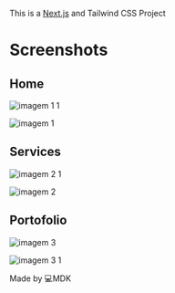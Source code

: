 This is a [Next.js](https://nextjs.org/) and Tailwind CSS Project
 
# Screenshots

## Home

![imagem 1 1](https://user-images.githubusercontent.com/33373038/197636288-a2836e4b-9ee0-460b-907e-468e4aaf9abc.png)

![imagem 1](https://user-images.githubusercontent.com/33373038/197636298-4d5c80f1-b7e5-4d47-a5d6-3f4bd62725ee.png)

## Services

![imagem 2 1](https://user-images.githubusercontent.com/33373038/197636474-f770bef7-8540-4b18-96f5-7179bb890856.png)

![imagem 2](https://user-images.githubusercontent.com/33373038/197636486-74b6ba32-adb2-48af-b1c4-29b3b2ad33bd.png)


## Portofolio

![imagem 3](https://user-images.githubusercontent.com/33373038/197636666-9856e9c0-a14f-4b31-839b-ca460d95d470.png)

![imagem 3 1](https://user-images.githubusercontent.com/33373038/197636641-35f8a6b0-0fba-466f-adb8-07a6b08f3127.png)


Made by 💻MDK
